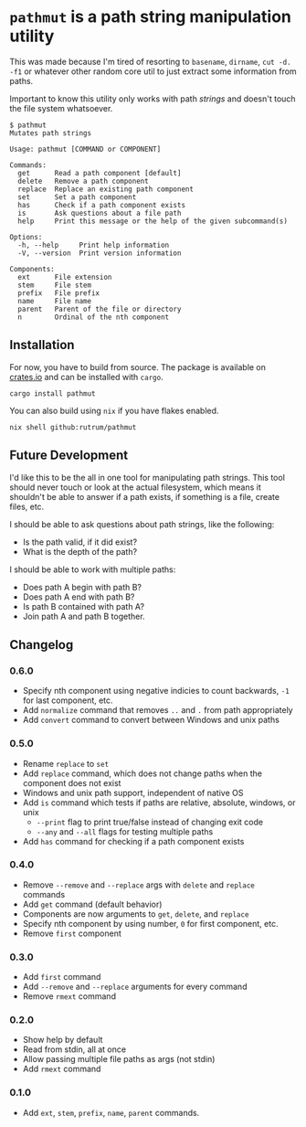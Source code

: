 # `pathmut` is a path string manipulation utility

This was made because I'm tired of resorting to `basename`, `dirname`, `cut -d. -f1` or whatever other random core util to just extract some information from paths.

Important to know this utility only works with path _strings_ and doesn't touch the file system whatsoever.

```
$ pathmut
Mutates path strings

Usage: pathmut [COMMAND or COMPONENT]

Commands:
  get      Read a path component [default]
  delete   Remove a path component
  replace  Replace an existing path component
  set      Set a path component
  has      Check if a path component exists
  is       Ask questions about a file path
  help     Print this message or the help of the given subcommand(s)

Options:
  -h, --help     Print help information
  -V, --version  Print version information

Components:
  ext      File extension
  stem     File stem
  prefix   File prefix
  name     File name
  parent   Parent of the file or directory
  n        Ordinal of the nth component
```

## Installation

For now, you have to build from source.  The package is available on [crates.io](https://crates.io/crates/pathmut) and can be installed with `cargo`.
```
cargo install pathmut
```
You can also build using `nix` if you have flakes enabled.
```
nix shell github:rutrum/pathmut
```

## Future Development

I'd like this to be the all in one tool for manipulating path strings.  This tool should never touch or look at the actual filesystem, which means it shouldn't be able to answer if a path exists, if something is a file, create files, etc.  

I should be able to ask questions about path strings, like the following:

* Is the path valid, if it did exist?
* What is the depth of the path?

I should be able to work with multiple paths:

* Does path A begin with path B?
* Does path A end with path B?
* Is path B contained with path A?
* Join path A and path B together.

## Changelog

### 0.6.0

* Specify nth component using negative indicies to count backwards, `-1` for last component, etc.
* Add `normalize` command that removes `..` and `.` from path appropriately
* Add `convert` command to convert between Windows and unix paths

### 0.5.0

* Rename `replace` to `set`
* Add `replace` command, which does not change paths when the component does not exist
* Windows and unix path support, independent of native OS
* Add `is` command which tests if paths are relative, absolute, windows, or unix
    * `--print` flag to print true/false instead of changing exit code
    * `--any` and `--all` flags for testing multiple paths
* Add `has` command for checking if a path component exists

### 0.4.0

* Remove `--remove` and `--replace` args with `delete` and `replace` commands
* Add `get` command (default behavior)
* Components are now arguments to `get`, `delete`, and `replace`
* Specify nth component by using number, `0` for first component, etc.
* Remove `first` component

### 0.3.0

* Add `first` command
* Add `--remove` and `--replace` arguments for every command
* Remove `rmext` command

### 0.2.0

* Show help by default
* Read from stdin, all at once
* Allow passing multiple file paths as args (not stdin)
* Add `rmext` command

### 0.1.0

* Add `ext`, `stem`, `prefix`, `name`, `parent` commands.
